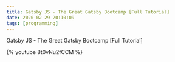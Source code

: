 ```yaml
---
title: Gatsby JS - The Great Gatsby Bootcamp [Full Tutorial]
date: 2020-02-29 20:10:09
tags: [programming]
---
```

Gatsby JS - The Great Gatsby Bootcamp [Full Tutorial]

{% youtube 8t0vNu2fCCM %}
